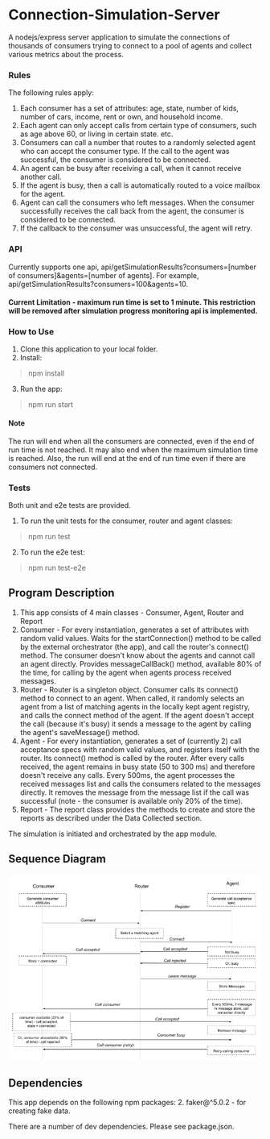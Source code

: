 # Connection-Simulation-Server

A nodejs/express server application to simulate the connections of thousands of consumers trying to connect to a pool of agents and collect various  metrics about the process. 

### Rules 
The following rules apply:
1) Each consumer has a set of attributes: age, state, number of kids, number of cars, income, rent or own, and household income. 
2) Each agent can only accept calls from certain type of consumers, such as age above 60, or living in certain state. etc. 
3) Consumers can call a number that routes to a randomly selected agent who can accept the consumer type. If the call to the agent was successful, the consumer is considered to be connected. 
4) An agent can be busy after receiving a call, when it cannot receive another call. 
5) If the agent is busy, then a call is automatically routed to a voice mailbox for the agent. 
6) Agent can call the consumers who left messages. When the consumer successfully receives the call back from the agent, the consumer is considered to be connected. 
7) If the callback to the consumer was unsuccessful, the agent will retry. 

### API
Currently supports one api, api/getSimulationResults?consumers=[number of consumers]&agents=[number of agents]. For example, api/getSimulationResults?consumers=100&agents=10.

#### Current Limitation - maximum run time is set to 1 minute. This restriction will be removed after simulation progress monitoring api is implemented. 

### How to Use
1. Clone this application to your local folder. 
2. Install: 
> npm install
3. Run the app: 
> npm run start 

#### Note
The run will end when all the consumers are connected, even if the end of run time is not reached.
It may also end when the maximum simulation time is reached. 
Also, the run will end at the end of run time even if there are consumers not connected. 

### Tests 
Both unit and e2e tests are provided. 
1. To run the unit tests for the consumer, router and agent classes: 
> npm run test
2. To run the e2e test: 
> npm run test-e2e

## Program Description
1) This app consists of 4 main classes - Consumer, Agent, Router and Report
2) Consumer - For every instantiation, generates a set of attributes with random valid values. Waits for the startConnection() method to be called by the external orchestrator (the app), and call the router's connect() method. The consumer doesn't know about the agents and cannot call an agent directly. Provides messageCallBack() method, available 80% of the time, for calling by the agent when agents process received messages. 
3) Router - Router is a singleton object. Consumer calls its connect() method to connect to an agent. When called, it randomly selects an agent from a list of matching agents in the locally kept agent registry, and calls the connect method of the agent. If the agent doesn't accept the call (because it's busy) it sends a message to the agent by calling the agent's saveMessage() method. 
4) Agent - For every instantiation, generates a set of (currently 2) call acceptance specs with random valid values, and registers itself with the router. Its connect() method is called by the router. After every calls received, the agent remains in busy state (50 to 300 ms) and therefore doesn't receive any calls. Every 500ms, the agent processes the received messages list and calls the consumers related to the messages directly. It removes the message from the message list if the call was successful (note - the consumer is available only 20% of the time). 
5) Report - The report class provides the methods to create and store the reports as described under the Data Collected section. 

The simulation is initiated and orchestrated by the app module. 

## Sequence Diagram

![sequence-diagram](https://raw.githubusercontent.com/sroy0101/connection-simulation/master/images/sequence-diagram.png)


## Dependencies 
This app depends on the following npm packages: 
2. faker@^5.0.2 - for creating fake data. 

There are a number of dev dependencies. Please see package.json. 
 
